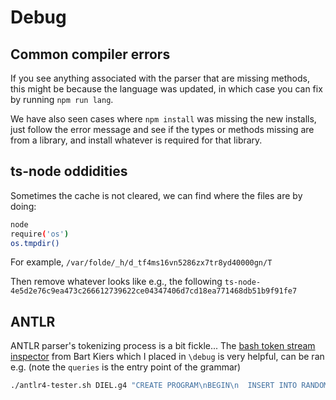 # Debug

## Common compiler errors

If you see anything associated with the parser that are missing methods, this might be because the language was updated, in which case you can fix by running `npm run lang`.

We have also seen cases where `npm install` was missing the new installs, just follow the error message and see if the types or methods missing are from a library, and install whatever is required for that library.


## ts-node oddidities

Sometimes the cache is not cleared, we can find where the files are by doing:

```bash
node
require('os')
os.tmpdir()
```

For example, `/var/folde/_h/d_tf4ms16vn5286zx7tr8yd40000gn/T`

Then remove whatever looks like e.g., the following `ts-node-4e5d2e76c9ea473c266612739622ce04347406d7cd18ea771468db51b9f91fe7`

## ANTLR

ANTLR parser's tokenizing process is a bit fickle... The [bash token stream inspector](https://medium.com/@bkiers/debugging-antlr-4-grammars-58df104de5f6) from Bart Kiers which I placed in `\debug` is very helpful, can be ran e.g. (note the `queries` is the entry point of the grammar)

```bash
./antlr4-tester.sh DIEL.g4 "CREATE PROGRAM\nBEGIN\n  INSERT INTO RANDOM2 (A, b, c) VALUES (132)\n END;" queries
```